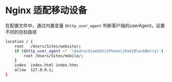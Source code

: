 # Nginx 适配移动设备

在配置文件中，通过内置变量 `$http_user_agent` 判断客户端的userAgent，设置不同的目标路径

```bash
location / {
	root   /Users/Sites/website/;
	if ($http_user_agent ~* '(Android|webOS|iPhone|iPad|BlackBerry)') {
		root /Users/Sites/mobile/;
	}
	index  index.html index.htm;
	allow  127.0.0.1;
}
```

